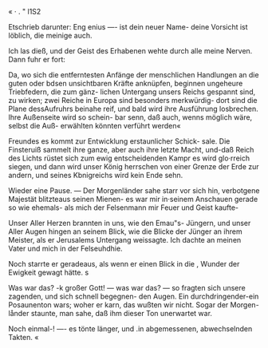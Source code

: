 « · . " l1S2

Etschrieb darunter: Eng enius —- ist dein neuer Name-
deine Vorsicht ist löblich, die meinige auch.

Ich las dieß, und der Geist des Erhabenen wehte durch
alle meine Nerven. Dann fuhr er fort:

Da, wo sich die entferntesten Anfänge der menschlichen
Handlungen an die guten oder bdsen unsichtbaren Kräfte
anknüpfen, beginnen ungeheure Triebfedern, die zum gänz-
lichen Untergang unsers Reichs gespannt sind, zu wirken;
zwei Reiche in Europa sind besonders merkwürdig- dort
sind die Plane dessAufruhrs beinahe reif, und bald wird
ihre Ausführung losbrechen. Ihre Außenseite wird so schein-
bar senn, daß auch, wenns möglich wäre, selbst die Auß-
erwählten könnten verführt werden«

Freundes es kommt zur Entwicklung erstaunlicher Schick-
sale. Die Finsteruiß sammelt ihre ganze, aber auch ihre
letzte Macht, und-daß Reich des Lichts rüstet sich zum ewig
entscheidenden Kampr es wird glo·rreich siegen, und dann
wird unser König herrschen von einer Grenze der Erde zur
andern, und seines Kbnigreichs wird kein Ende sehn.

Wieder eine Pause. — Der Morgenländer sahe starr vor
sich hin, verbotgene Majestät blitzteaus seinen Mienen-
es war mir in·seinem Anschauen gerade so wie ehemals-
als mich der Felsenmann mir Feuer und Geist kaufte-

Unser Aller Herzen brannten in uns, wie den Emau"s-
Jüngern, und unser Aller Augen hingen an seinem Blick, wie
die Blicke der Jünger an ihrem Meister, als er Jerusalems
Untergang weissagte. Ich dachte an meinen Vater und
mich in der Felseuhdhie.

Noch starrte er geradeaus, als wenn er einen Blick in die
, Wunder der Ewigkeit gewagt hätte. s

Was war das? -k großer Gott! — was war das? —
so fragten sich unsere zagenden, und sich schnell begegnen-
den Augen. Ein durchdringender-ein Posaunenton wars;
woher er karn, das wußten wir nicht. Sogar der Morgen-
lånder staunte, man sahe, daß ihm dieser Ton unerwartet war.

Noch einmal-! —- es tönte länger, und .in abgemessenen,
abwechselnden Takten. «

